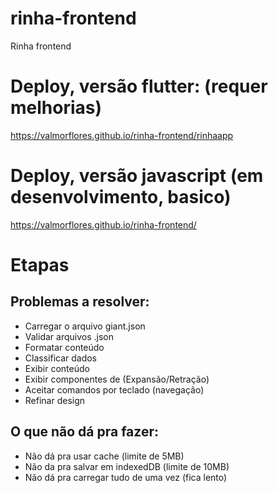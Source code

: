 # rinha-frontend
Rinha frontend

# Deploy, versão flutter: (requer melhorias)
https://valmorflores.github.io/rinha-frontend/rinhaapp

# Deploy, versão javascript (em desenvolvimento, basico)
https://valmorflores.github.io/rinha-frontend/

# Etapas

## Problemas a resolver:
- Carregar o arquivo giant.json
- Validar arquivos .json
- Formatar conteúdo
- Classificar dados
- Exibir conteúdo
- Exibir componentes de (Expansão/Retração)
- Aceitar comandos por teclado (navegação)
- Refinar design


## O que não dá pra fazer:
- Não dá pra usar cache (limite de 5MB)
- Não da pra salvar em indexedDB (limite de 10MB)
- Não dá pra carregar tudo de uma vez (fica lento)

  




